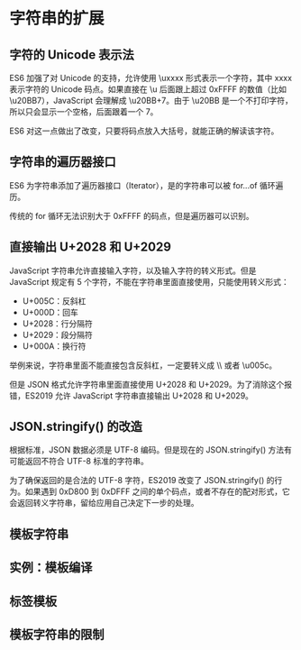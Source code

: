 # 字符串的扩展

## 字符的 Unicode 表示法

ES6 加强了对 Unicode 的支持，允许使用 \uxxxx 形式表示一个字符，其中 xxxx 表示字符的 Unicode 码点。如果直接在 \u 后面跟上超过 0xFFFF 的数值（比如 \u20BB7），JavaScript 会理解成 \u20BB+7。由于 \u20BB 是一个不打印字符，所以只会显示一个空格，后面跟着一个 7。

ES6 对这一点做出了改变，只要将码点放入大括号，就能正确的解读该字符。

## 字符串的遍历器接口

ES6 为字符串添加了遍历器接口（Iterator），是的字符串可以被 for...of 循环遍历。

传统的 for 循环无法识别大于 0xFFFF 的码点，但是遍历器可以识别。

## 直接输出 U+2028 和 U+2029

JavaScript 字符串允许直接输入字符，以及输入字符的转义形式。但是 JavaScript 规定有 5 个字符，不能在字符串里面直接使用，只能使用转义形式：

* U+005C：反斜杠
* U+000D：回车
* U+2028：行分隔符
* U+2029：段分隔符
* U+000A：换行符

举例来说，字符串里面不能直接包含反斜杠，一定要转义成 \\\\ 或者 \u005c。

但是 JSON 格式允许字符串里面直接使用 U+2028 和 U+2029。为了消除这个报错，ES2019 允许 JavaScript 字符串直接输出 U+2028 和 U+2029。

## JSON.stringify() 的改造

根据标准，JSON 数据必须是 UTF-8 编码。但是现在的 JSON.stringify() 方法有可能返回不符合 UTF-8 标准的字符串。

为了确保返回的是合法的 UTF-8 字符，ES2019 改变了 JSON.stringify() 的行为。如果遇到 0xD800 到 0xDFFF 之间的单个码点，或者不存在的配对形式，它会返回转义字符串，留给应用自己决定下一步的处理。

## 模板字符串

## 实例：模板编译

## 标签模板

## 模板字符串的限制

